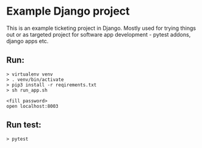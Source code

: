 # Example Django project

This is an example ticketing project in Django. Mostly used for trying things out or as targeted
project for software app development - pytest addons, django apps etc.

## Run:
```
> virtualenv venv
> . venv/bin/activate
> pip3 install -r reqirements.txt
> sh run_app.sh

<fill password>
open localhost:8003
```

## Run test:
```
> pytest
```